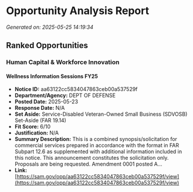 # Opportunity Analysis Report

_Generated on: 2025-05-25 14:19:34_

## Ranked Opportunities

### Human Capital & Workforce Innovation

#### Wellness Information Sessions FY25

- **Notice ID:** aa63122cc5834047863ceb00a537529f
- **Department/Agency:** DEPT OF DEFENSE
- **Posted Date:** 2025-05-23
- **Response Date:** N/A
- **Set Aside:** Service-Disabled Veteran-Owned Small Business (SDVOSB) Set-Aside (FAR 19.14)
- **Fit Score:** 6/10
- **Justification:** N/A
- **Summary Description:** This is a combined synopsis/solicitation for commercial services prepared in accordance with the format in FAR Subpart 12.6 as supplemented with additional information included in this notice. This announcement constitutes the solicitation only. Proposals are being requested. Amendment 0001 posted A...
- **Link:** [https://sam.gov/opp/aa63122cc5834047863ceb00a537529f/view](https://sam.gov/opp/aa63122cc5834047863ceb00a537529f/view)
